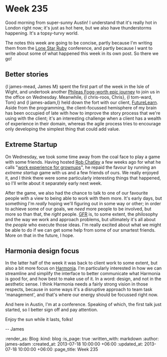 Week 235
========

Good morning from super-sunny Austin! I understand that it's really hot in London right now; it's just as hot here, but we also have thunderstorms happening. It's a topsy-turvy world.

The notes this week are going to be concise, partly because I'm writing them from the [Lone Star Ruby](http://www.lonestarruby.org/2013/lsrc) conference, and partly because I want to write about some of what happened this week in its own post. So there we go!

## Better stories

{l james-mead, James M} spent the first part of the week in the Isle of Wight, and undertook another [Phileas Fogg-worth epic journey](https://twitter.com/floehopper/status/357626361042575360) to join us in the office on Wednesday. Meanwhile, {l chris-roos, Chris}, {l tom-ward, Tom} and {l james-adam,I} held down the fort with our client, [FutureLearn](http://futurelearn.com). Aside from the programming, the client-focussed hemisphere of my brain has been occupied of late with how to improve the story process that we're using with the client; it's an interesting challenge when a client has a wealth of experience in their domain, whereas the agile process tries to encourage only developing the simplest thing that could add value.

## Extreme Startup

On Wednesday, we took some time away from the coal face to play a game with some friends. Having hosted [Rob Chatley](http://chatley.com/) a few weeks ago for what he calls "[work experience for grownups](http://chatley.com/posts/06-16-2011/work-experience-for-grownups/)", he repaid the favour by running an *extreme startup* game with us and a few friends of ours. We really enjoyed it, and I think there were some particularly interesting things that happened, so I'll write about it separately early next week.

After the game, we also had the chance to talk to one of our favourite people with a view to being able to work with them more. It's early days, but something I'm *really* hoping we'll figuring out in some way or other; in order to achieve some of our goals, we *need* more people to be involved, but more so than that, the *right* people. [GFR](/) is, to some extent, the philosophy and the way we work and approach problems, but ultimately it's all about the *people* who execute those ideas. I'm really excited about what we might be able to do if we can get some help from some of our smartest friends. More on that in the future, I hope.


## Harmonia design focus

In the latter half of the week it was back to client work to some extent, but also a bit more focus on [Harmonia](https://harmonia.io). I'm particularly interested in how we can streamline and simplify the interface to better communicate what Harmonia is good for, and how best to make use of it. In a word: design, and not in the aesthetic sense. I think Harmonia needs a fairly strong vision in those respects, because in some ways it's a disruptive approach to team task 'management', and that's where our energy should be focussed right now.

And here in Austin, I'm at a conference. Speaking of which, the first talk just started, so I better sign off and pay attention.

Enjoy the sun while it lasts, folks!

-- James

:render_as: Blog
:kind: blog
:is_page: true
:written_with: markdown
:author: james-adam
:created_at: 2013-07-18 10:00:00 +06:00
:updated_at: 2013-07-18 10:00:00 +06:00
:page_title: Week 235
